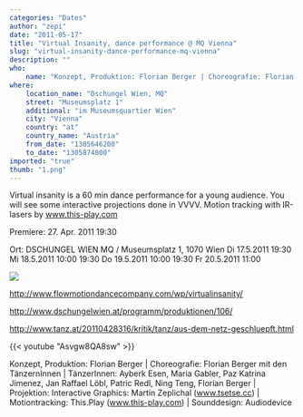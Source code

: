 ```yaml
---
categories: "Dates"
author: "zepi"
date: "2011-05-17"
title: "Virtual Insanity, dance performance @ MQ Vienna"
slug: "virtual-insanity-dance-performance-mq-vienna"
description: ""
who: 
    name: "Konzept, Produktion: Florian Berger | Choreografie: Florian Berger mit den TänzernInnen | TänzerInnen: Ayberk Esen, Maria Gabler, Paz Katrina Jimenez, Jan Raffael Löbl, Patric Redl, Ning Teng, Florian Berger | Projektion: Interactive Graphics: Martin Zeplichal (www.tsetse.cc) | Motiontracking: This.Play (www.this-play.com) | Sounddesign: Audiodevice"
where: 
    location_name: "Dschungel Wien, MQ"
    street: "Museumsplatz 1"
    additional: "im Museumsquartier Wien"
    city: "Vienna"
    country: "at"
    country_name: "Austria"
    from_date: "1305646200"
    to_date: "1305874800"
imported: "true"
thumb: "1.png"
---
```



Virtual insanity is a 60 min dance performance for a young audience. 
You will see some interactive projections done in VVVV. 
Motion tracking with IR-lasers by www.this-play.com 





Premiere: 27. Apr. 2011 19:30

Ort:
DSCHUNGEL WIEN
MQ / Museumsplatz 1, 1070 Wien 
Di 	17.5.2011 			19:30 
Mi 	18.5.2011 	10:00 		19:30 
Do 	19.5.2011 	10:00 		19:30 
Fr 	20.5.2011 	11:00 	


![](1.png) 

http://www.flowmotiondancecompany.com/wp/virtualinsanity/

http://www.dschungelwien.at/programm/produktionen/106/

http://www.tanz.at/20110428316/kritik/tanz/aus-dem-netz-geschluepft.html


{{< youtube "Asvgw8QA8sw" >}}



Konzept, Produktion: Florian Berger | Choreografie: Florian Berger mit den TänzernInnen | TänzerInnen: Ayberk Esen, Maria Gabler, Paz Katrina Jimenez, Jan Raffael Löbl, Patric Redl, Ning Teng, Florian Berger | Projektion: Interactive Graphics: Martin Zeplichal (www.tsetse.cc) | Motiontracking: This.Play (www.this-play.com) | Sounddesign: Audiodevice

